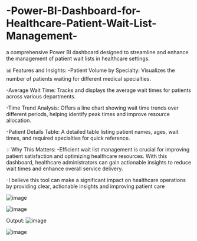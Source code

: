 # -Power-BI-Dashboard-for-Healthcare-Patient-Wait-List-Management-

 a comprehensive Power BI dashboard designed to streamline and enhance the management of patient wait lists in healthcare settings. 

📊 Features and Insights:
-Patient Volume by Specialty: Visualizes the number of patients waiting for different medical specialties.

-Average Wait Time: Tracks and displays the average wait times for patients across various departments.

-Time Trend Analysis: Offers a line chart showing wait time trends over different periods, helping identify peak times and improve resource allocation.

-Patient Details Table: A detailed table listing patient names, ages, wait times, and required specialties for quick reference.

💡 Why This Matters: 
-Efficient wait list management is crucial for improving patient satisfaction and optimizing healthcare resources. With this dashboard, healthcare administrators can gain actionable insights to reduce wait times and enhance overall service delivery.

-I believe this tool can make a significant impact on healthcare operations by providing clear, actionable insights and improving patient care

![image](https://github.com/user-attachments/assets/1527d882-fc2c-4134-b990-76f03869b77b)

![image](https://github.com/user-attachments/assets/827f212a-c6cc-4a02-8657-65036bf1639c)

Output:
![image](https://github.com/user-attachments/assets/3b27d58e-7b37-40b3-96d8-c67835b471ab)

![image](https://github.com/user-attachments/assets/2e0b182a-aefa-4014-88c5-ed7e9c217563)



